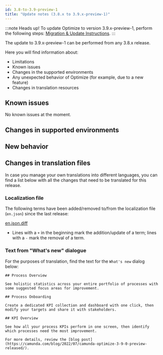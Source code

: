 ```yaml
---
id: 3.8-to-3.9-preview-1
title: "Update notes (3.8.x to 3.9.x-preview-1)"
---
```


:::note Heads up!
To update Optimize to version 3.9.x-preview-1, perform the following steps: [Migration & Update Instructions](./instructions.md).
:::

The update to 3.9.x-preview-1 can be performed from any 3.8.x release.

Here you will find information about:

- Limitations
- Known issues
- Changes in the supported environments
- Any unexpected behavior of Optimize (for example, due to a new feature)
- Changes in translation resources

## Known issues

No known issues at the moment.

## Changes in supported environments

## New behavior

## Changes in translation files

In case you manage your own translations into different languages, you can find a list below with all the changes that need to be translated for this release.

### Localization file

The following terms have been added/removed to/from the localization file (`en.json`) since the last release:

[en.json.diff](../translation-diffs/differences_localization_380_390_preview_1.diff)

- Lines with a `+` in the beginning mark the addition/update of a term; lines with a `-` mark the removal of a term.

### Text from "What's new" dialogue

For the purposes of translation, find the text for the `What's new` dialog below:

```
## Process Overview

See holistic statistics across your entire portfolio of processes with some suggested focus areas for improvement.

## Process Onboarding

Create a dedicated KPI collection and dashboard with one click, then modify your targets and share it with stakeholders.

## KPI Overview

See how all your process KPIs perform in one screen, then identify which processes need the most improvement.

For more details, review the [blog post](https://camunda.com/blog/2022/07/camunda-optimize-3-9-0-preview-released/).
```

